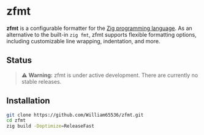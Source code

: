 # zfmt

**zfmt** is a configurable formatter for the [Zig programming language](https://ziglang.org/). As an alternative to the built-in `zig fmt`, zfmt supports flexible formatting options, including customizable line wrapping, indentation, and more.

## Status

> ⚠️ **Warning:** zfmt is under active development. There are currently no stable releases.

## Installation

```sh
git clone https://github.com/William65536/zfmt.git
cd zfmt
zig build -Doptimize=ReleaseFast
```
